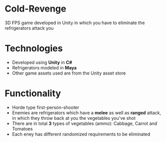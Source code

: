 # Cold-Revenge

3D FPS game developed in Unity in which you have to eliminate the refrigerators attack you

# Technologies

- Developed using **Unity** in **C#**
- Refrigerators modeled in **Maya**
- Other game assets used are from the Unity asset store

# Functionality

- Horde type first-person-shooter
- Enemies are refrigerators which have a **melee** as well as **ranged** attack, in which they throw back at you the vegetables you've shot
- There are in total **3** types of vegetables (ammo): Cabbage, Carrot and Tomatoes
- Each eney has different randomized requirements to be eliminated

<!--stackedit_data:
eyJoaXN0b3J5IjpbLTE1MDA5MjM3MDhdfQ==
-->